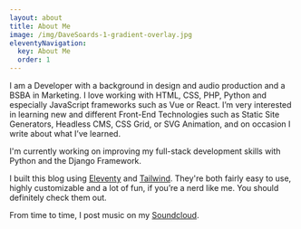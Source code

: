 ```yaml
---
layout: about
title: About Me
image: /img/DaveSoards-1-gradient-overlay.jpg
eleventyNavigation:
  key: About Me
  order: 1
---
```


I am a Developer with a background in design and audio production and a BSBA in Marketing. I love working with HTML, CSS, PHP, Python and especially JavaScript frameworks such as Vue or React. I’m very interested in learning new and different Front-End Technologies such as Static Site Generators, Headless CMS, CSS Grid, or SVG Animation, and on occasion I write about what I’ve learned.

I'm currently working on improving my full-stack development skills with Python and the Django Framework.

I built this blog using <a href="https://www.11ty.dev/docs/" target="_blank" rel="noopener noreferrer">Eleventy</a> and <a href="https://tailwindcss.com/docs/installation" target="_blank" rel="noopener noreferrer">Tailwind</a>. They're both fairly easy to use, highly customizable and a lot of fun, if you’re a nerd like me. You should definitely check them out.

From time to time, I post music on my [Soundcloud](https://soundcloud.com/soards).
